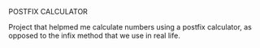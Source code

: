 POSTFIX CALCULATOR

Project that helpmed me calculate numbers using a postfix calculator, as opposed
to the infix method that we use in real life.